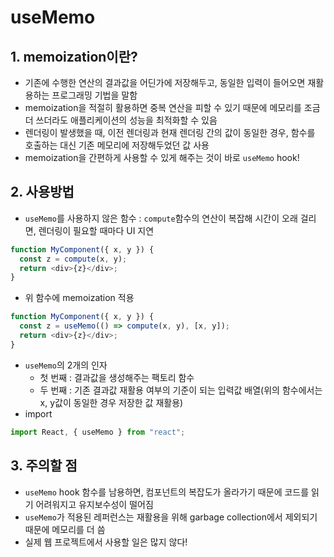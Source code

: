 # useMemo
## 1. memoization이란?
- 기존에 수행한 연산의 결과값을 어딘가에 저장해두고, 동일한 입력이 들어오면 재활용하는 프로그래밍 기법을 말함
- memoization을 적절히 활용하면 중복 연산을 피할 수 있기 때문에 메모리를 조금 더 쓰더라도 애플리케이션의 성능을 최적화할 수 있음
- 렌더링이 발생했을 때, 이전 렌더링과 현재 렌더링 간의 값이 동일한 경우, 함수를 호출하는 대신 기존 메모리에 저장해두었던 값 사용
- memoization을 간편하게 사용할 수 있게 해주는 것이 바로 ```useMemo``` hook!

## 2. 사용방법
- ```useMemo```를 사용하지 않은 함수 : ```compute```함수의 연산이 복잡해 시간이 오래 걸리면, 렌더링이 필요할 때마다 UI 지연
```javascript
function MyComponent({ x, y }) {
  const z = compute(x, y);
  return <div>{z}</div>;
}
```
- 위 함수에 memoization 적용
```javascript
function MyComponent({ x, y }) {
  const z = useMemo(() => compute(x, y), [x, y]);
  return <div>{z}</div>;
}
```
- ```useMemo```의 2개의 인자
    - 첫 번째 : 결과값을 생성해주는 팩토리 함수
    - 두 번째 : 기존 결과값 재활용 여부의 기준이 되는 입력값 배열(위의 함수에서는 x, y값이 동일한 경우 저장한 값 재활용)
- import
```javascript
import React, { useMemo } from "react";
```

## 3. 주의할 점
- ```useMemo``` hook 함수를 남용하면, 컴포넌트의 복잡도가 올라가기 때문에 코드를 읽기 어려워지고 유지보수성이 떨어짐
- ```useMemo```가 적용된 레퍼런스는 재활용을 위해 garbage collection에서 제외되기 때문에 메모리를 더 씀
- 실제 웹 프로젝트에서 사용할 일은 많지 않다!
